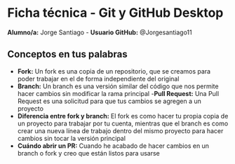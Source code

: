 # Ficha técnica - Git y GitHub Desktop
**Alumno/a:** Jorge Santiago - **Usuario GitHub:** @Jorgesantiago11

## Conceptos en tus palabras
- **Fork:** Un fork es una copia de un repositorio, que se creamos para poder trabajar en el de forma independiente del original
- **Branch:** Un branch es una versión similar del código que nos permite hacer cambios sin modificar la rama principal
-**Pull Request:** Una Pull Request es una solicitud para que tus cambios se agregen a un proyecto
- **Diferencia entre fork y branch:** El fork es como hacer tu propia copia de un proyecto para trabajar por tu cuenta, mientras que el branch es como crear una nueva línea de trabajo dentro del mismo proyecto para hacer cambios sin tocar la versión principal
- **Cuándo abrir un PR:** Cuando he acabado de hacer cambios en un branch o fork y creo que están listos para usarse